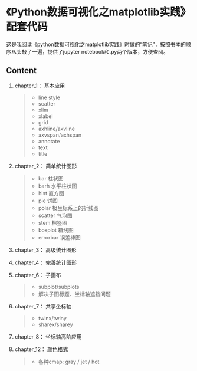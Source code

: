 # 《Python数据可视化之matplotlib实践》配套代码

这是我阅读《python数据可视化之matplotlib实践》时做的“笔记”，按照书本的顺序从头敲了一遍，提供了jupyter notebook和.py两个版本，方便查阅。

## Content

1. chapter_1：   基本应用

   > - line style
   > - scatter
   > - xlim
   > - xlabel
   > - grid
   > - axhline/axvline
   > - axvspan/axhspan
   > - annotate
   > - text
   > - title
   >
2. chapter_2：   简单统计图形

   > - bar 柱状图
   > - barh 水平柱状图
   > - hist 直方图
   > - pie 饼图
   > - polar 极坐标系上的折线图
   > - scatter 气泡图
   > - stem 棉签图
   > - boxplot 箱线图
   > - errorbar 误差棒图
   >
3. chapter_3：   高级统计图形
4. chapter_4：   完善统计图形
5. chapter_6：   子画布

   > - subplot/subplots
   > - 解决子图标题、坐标轴遮挡问题
   >
6. chapter_7：   共享坐标轴

   > - twinx/twiny
   > - sharex/sharey
   >
7. chapter_8：   坐标轴高阶应用
8. chapter_12： 颜色格式

   > - 各种cmap: gray / jet / hot
   >
